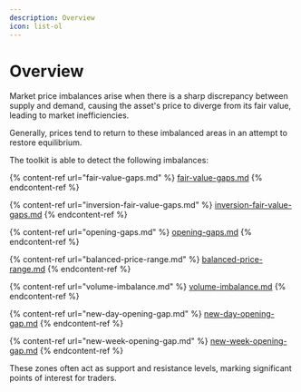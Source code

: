```yaml
---
description: Overview
icon: list-ol
---
```


# Overview

Market price imbalances arise when there is a sharp discrepancy between supply and demand, causing the asset's price to diverge from its fair value, leading to market inefficiencies.

Generally, prices tend to return to these imbalanced areas in an attempt to restore equilibrium.

The toolkit is able to detect the following imbalances:

{% content-ref url="fair-value-gaps.md" %}
[fair-value-gaps.md](fair-value-gaps.md)
{% endcontent-ref %}

{% content-ref url="inversion-fair-value-gaps.md" %}
[inversion-fair-value-gaps.md](inversion-fair-value-gaps.md)
{% endcontent-ref %}

{% content-ref url="opening-gaps.md" %}
[opening-gaps.md](opening-gaps.md)
{% endcontent-ref %}

{% content-ref url="balanced-price-range.md" %}
[balanced-price-range.md](balanced-price-range.md)
{% endcontent-ref %}

{% content-ref url="volume-imbalance.md" %}
[volume-imbalance.md](volume-imbalance.md)
{% endcontent-ref %}

{% content-ref url="new-day-opening-gap.md" %}
[new-day-opening-gap.md](new-day-opening-gap.md)
{% endcontent-ref %}

{% content-ref url="new-week-opening-gap.md" %}
[new-week-opening-gap.md](new-week-opening-gap.md)
{% endcontent-ref %}

These zones often act as support and resistance levels, marking significant points of interest for traders.
